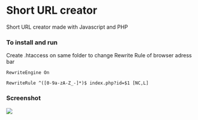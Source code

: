 # Short URL creator

Short URL creator made with Javascript and PHP

### To install and run

Create .htaccess on same folder to change Rewrite Rule of browser adress bar

```
RewriteEngine On

RewriteRule ^([0-9a-zA-Z_-]*)$ index.php?id=$1 [NC,L]
```

### Screenshot

![](https://home.uni-leipzig.de/idiv/short-url-creator/screen.png)

